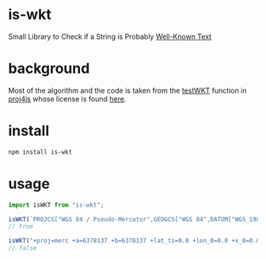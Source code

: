 # is-wkt
Small Library to Check if a String is Probably [Well-Known Text](https://en.wikipedia.org/wiki/Well-known_text_representation_of_coordinate_reference_systems)

# background
Most of the algorithm and the code is taken from the [testWKT](https://github.com/proj4js/proj4js/blob/315398ea924c3169a257e3cf9796bc3d120039ee/lib/parseCode.js#L12) function in [proj4js](https://github.com/proj4js/proj4js) whose license is found [here](https://github.com/proj4js/proj4js/blob/master/LICENSE.md).

# install
```bash
npm install is-wkt
```

# usage
```js
import isWKT from "is-wkt";

isWKT(`PROJCS["WGS 84 / Pseudo-Mercator",GEOGCS["WGS 84",DATUM["WGS_1984",SPHEROID["WGS 84",6378137,298.257223563,AUTHORITY["EPSG","7030"]],AUTHORITY["EPSG","6326"]],PRIMEM["Greenwich",0,AUTHORITY["EPSG","8901"]],UNIT["degree",0.0174532925199433,AUTHORITY["EPSG","9122"]],AUTHORITY["EPSG","4326"]],PROJECTION["Mercator_1SP"],PARAMETER["central_meridian",0],PARAMETER["scale_factor",1],PARAMETER["false_easting",0],PARAMETER["false_northing",0],UNIT["metre",1,AUTHORITY["EPSG","9001"]],AXIS["X",EAST],AXIS["Y",NORTH],EXTENSION["PROJ4","+proj=merc +a=6378137 +b=6378137 +lat_ts=0.0 +lon_0=0.0 +x_0=0.0 +y_0=0 +k=1.0 +units=m +nadgrids=@null +wktext  +no_defs"],AUTHORITY["EPSG","3857"]]`);
// true

isWKT("+proj=merc +a=6378137 +b=6378137 +lat_ts=0.0 +lon_0=0.0 +x_0=0.0 +y_0=0 +k=1.0 +units=m +nadgrids=@null +wktext  +no_defs");
// false
```

